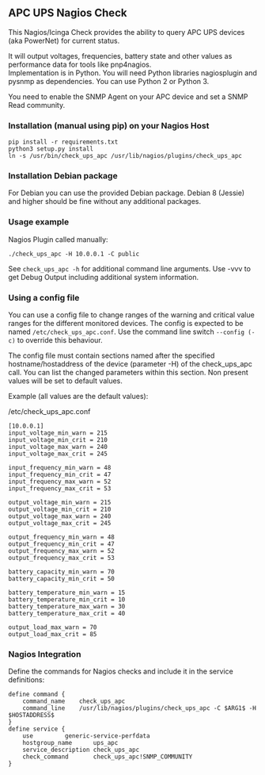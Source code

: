 ## APC UPS Nagios Check

This Nagios/Icinga Check provides the ability to query APC UPS devices (aka PowerNet) for current status.

It will output voltages, frequencies, battery state and other values as performance data for tools like pnp4nagios.  
Implementation is in Python. You will need Python libraries nagiosplugin and pysnmp as dependencies. You can use Python 2 or Python 3.

You need to enable the SNMP Agent on your APC device and set a SNMP Read community.

### Installation (manual using pip) on your Nagios Host
```
pip install -r requirements.txt
python3 setup.py install
ln -s /usr/bin/check_ups_apc /usr/lib/nagios/plugins/check_ups_apc
```

### Installation Debian package

For Debian you can use the provided Debian package. Debian 8 (Jessie) and higher should be fine without any additional packages. 

### Usage example

Nagios Plugin called manually:

```
./check_ups_apc -H 10.0.0.1 -C public
```

See `check_ups_apc -h` for additional command line arguments. Use -vvv to get Debug Output including additional system information.

### Using a config file

You can use a config file to change ranges of the warning and critical value ranges for the different monitored devices. The config is expected to be named `/etc/check_ups_apc.conf`.
Use the command line switch `--config (-c)` to override this behaviour.

The config file must contain sections named after the specified hostname/hostaddress of the device (parameter -H) of the check_ups_apc call.
You can list the changed parameters within this section. Non present values will be set to default values.

Example (all values are the default values):

/etc/check_ups_apc.conf
```
[10.0.0.1]
input_voltage_min_warn = 215
input_voltage_min_crit = 210
input_voltage_max_warn = 240
input_voltage_max_crit = 245

input_frequency_min_warn = 48
input_frequency_min_crit = 47
input_frequency_max_warn = 52
input_frequency_max_crit = 53

output_voltage_min_warn = 215
output_voltage_min_crit = 210
output_voltage_max_warn = 240
output_voltage_max_crit = 245

output_frequency_min_warn = 48
output_frequency_min_crit = 47
output_frequency_max_warn = 52
output_frequency_max_crit = 53

battery_capacity_min_warn = 70
battery_capacity_min_crit = 50

battery_temperature_min_warn = 15
battery_temperature_min_crit = 10
battery_temperature_max_warn = 30
battery_temperature_max_crit = 40

output_load_max_warn = 70
output_load_max_crit = 85
```

### Nagios Integration

Define the commands for Nagios checks and include it in the service definitions:

```
define command {
	command_name	check_ups_apc
	command_line	/usr/lib/nagios/plugins/check_ups_apc -C $ARG1$ -H $HOSTADDRESS$
}
define service {
	use			generic-service-perfdata
	hostgroup_name		ups_apc
	service_description	check_ups_apc
	check_command		check_ups_apc!SNMP_COMMUNITY
}
```
